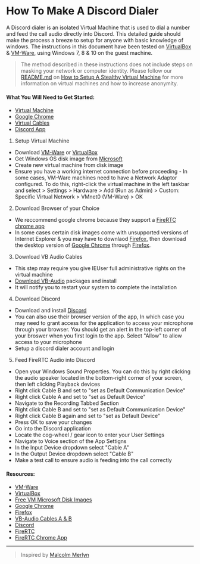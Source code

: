 How To Make A Discord Dialer
============================

A Discord dialer is an isolated Virtual Machine that is used to dial a number and feed the call audio directly into Discord. This detailed guide should make the process a breeze to setup for anyone with basic knowledge of windows. The instructions in this document have been tested on [VirtualBox](https://www.virtualbox.org/wiki/Downloads) & [VM-Ware](https://www.vmware.com/), using Windows 7, 8 & 10 on the guest machine.

> The method described in these instructions does not include steps on masking your network or computer identity. Please follow our [README.md](https://github.com/ralphyjohnson/How-to-Setup-A-Stealthy-Virtual-Machine/blob/master/README.md) on [How to Setup A Stealthy Virtual Machine](https://github.com/ralphyjohnson/How-to-Setup-A-Stealthy-Virtual-Machine/) for more information on virtual machines and how to increase anonymity.

#### What You Will Need to Get Started:
- [Virtual Machine](https://developer.microsoft.com/en-us/microsoft-edge/tools/vms/)
- [Google Chrome](https://www.google.com/chrome/browser/desktop/index.html)
- [Virtual Cables](https://drive.google.com/drive/folders/0BxcRDotcMjR2a0NCeEdJQVBMd1E?usp=sharing)
- [Discord App](https://discordapp.com/)

1. Setup Virtual Machine
 - Download [VM-Ware](https://www.vmware.com/) or [VirtualBox](https://www.virtualbox.org/wiki/Downloads)
 - Get Windows OS disk image from [Microsoft](https://developer.microsoft.com/en-us/microsoft-edge/tools/vms/)
 - Create new virtual machine from disk image
 - Ensure you have a working internet connection before proceeding - In some cases, VM-Ware machines need to have a Network Adaptor configured. To do this, right-click the virtual machine in the left taskbar and select > Settings > Hardware > Add (Run as Admin) > Custom: Specific Virtual Network > VMnet0 (VM-Ware) > OK

2. Download Browser of your Choice
 - We reccommend google chrome because they support a [FireRTC chrome app](https://chrome.google.com/webstore/detail/firertc/iaamfpbohecgihgnbhmppgekdjkbolah?hl=en-US)
 - In some cases certain disk images come with unsupported versions of Internet Explorer & you may have to downlaod [Firefox](https://www.mozilla.org/en-US/firefox/new/), then download the desktop version of [Google Chrome](https://www.google.com/chrome/browser/desktop/index.html) through [Firefox](https://www.mozilla.org/en-US/firefox/new/).

3. Download VB Audio Cables
 - This step may require you give IEUser full administrative rights on the virtual machine
 - [Download VB-Audio](https://drive.google.com/drive/folders/0BxcRDotcMjR2a0NCeEdJQVBMd1E?usp=sharing) packages and install
 - It will notify you to restart your system to complete the installation

4. Download Discord
 - Download and install [Discord](http://www.discordapp.com)
 - You can also use their browser version of the app, In which case you may need to grant access for the application to access your microphone through your browser. You should get an alert in the top-left corner of your broswer when you first login to the app. Select "Allow" to allow access to your microphone
 - Setup a discord dialer account and login

5. Feed FireRTC Audio into Discord
 - Open your Windows Sound Properties. You can do this by right clicking the audio speaker located in the bottom-right corner of your screen, then left clicking Playback devices
 - Right click Cable B and set to "set as Default Communication Device"
 - Right click Cable A and set to "set as Default Device"
 - Navigate to the Recording Tabbed Section
 - Right click Cable B and set to "set as Default Communication Device"
 - Right click Cable B again and set to "set as Default Device"
 - Press OK to save your changes
 - Go into the Discord application
 - Locate the cog-wheel / gear icon to enter your User Settings
 - Navigate to Voice section of the App Settigns
 - In the Input Device dropdown select "Cable A"
 - In the Output Device dropdown select "Cable B"
 - Make a test call to ensure audio is feeding into the call correctly

#### Resources:
- [VM-Ware](https://www.vmware.com/)
- [VirtualBox](https://www.virtualbox.org/wiki/Downloads)
- [Free VM Microsoft Disk Images](https://developer.microsoft.com/en-us/microsoft-edge/tools/vms/)
- [Google Chrome](https://www.google.com/chrome/browser/desktop/index.html)
- [Firefox](https://www.mozilla.org/en-US/firefox/new/)
- [VB-Audio Cables A & B](https://drive.google.com/drive/folders/0BxcRDotcMjR2a0NCeEdJQVBMd1E?usp=sharing)
- [Discord](http://www.discordapp.com)
- [FireRTC](http://www.firertc.com)
- [FireRTC Chrome App](https://chrome.google.com/webstore/detail/firertc/iaamfpbohecgihgnbhmppgekdjkbolah?hl=en-US)

---

> Inspired by [Malcolm Merlyn](https://www.youtube.com/channel/UC_b1bYSup-dHfwIoIXP0zPQ)